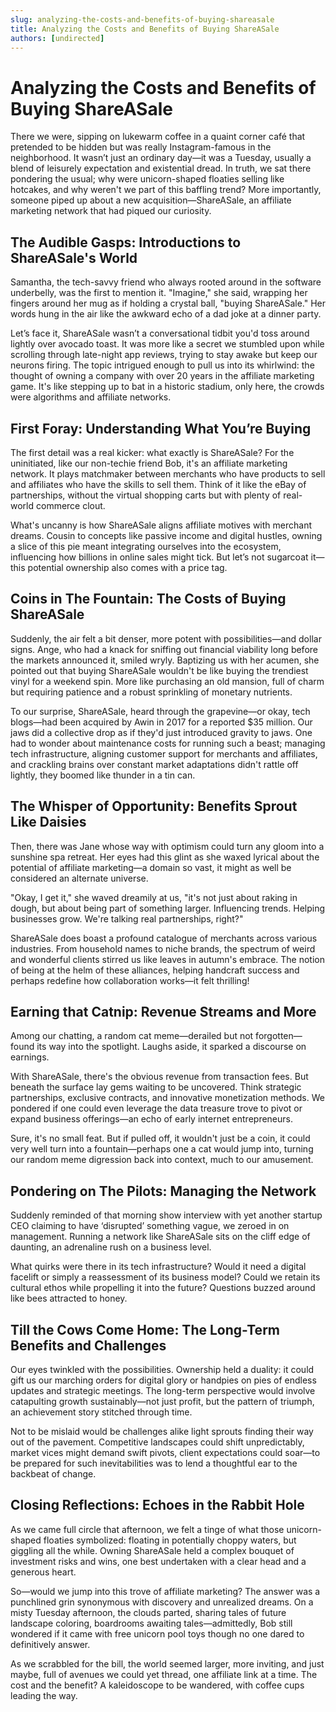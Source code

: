 ```yaml
---
slug: analyzing-the-costs-and-benefits-of-buying-shareasale
title: Analyzing the Costs and Benefits of Buying ShareASale
authors: [undirected]
---
```



# Analyzing the Costs and Benefits of Buying ShareASale

There we were, sipping on lukewarm coffee in a quaint corner café that pretended to be hidden but was really Instagram-famous in the neighborhood. It wasn’t just an ordinary day—it was a Tuesday, usually a blend of leisurely expectation and existential dread. In truth, we sat there pondering the usual; why were unicorn-shaped floaties selling like hotcakes, and why weren't we part of this baffling trend? More importantly, someone piped up about a new acquisition—ShareASale, an affiliate marketing network that had piqued our curiosity.

## The Audible Gasps: Introductions to ShareASale's World

Samantha, the tech-savvy friend who always rooted around in the software underbelly, was the first to mention it. "Imagine," she said, wrapping her fingers around her mug as if holding a crystal ball, "buying ShareASale." Her words hung in the air like the awkward echo of a dad joke at a dinner party.

Let’s face it, ShareASale wasn’t a conversational tidbit you'd toss around lightly over avocado toast. It was more like a secret we stumbled upon while scrolling through late-night app reviews, trying to stay awake but keep our neurons firing. The topic intrigued enough to pull us into its whirlwind: the thought of owning a company with over 20 years in the affiliate marketing game. It's like stepping up to bat in a historic stadium, only here, the crowds were algorithms and affiliate networks.

## First Foray: Understanding What You’re Buying

The first detail was a real kicker: what exactly is ShareASale? For the uninitiated, like our non-techie friend Bob, it's an affiliate marketing network. It plays matchmaker between merchants who have products to sell and affiliates who have the skills to sell them. Think of it like the eBay of partnerships, without the virtual shopping carts but with plenty of real-world commerce clout. 

What's uncanny is how ShareASale aligns affiliate motives with merchant dreams. Cousin to concepts like passive income and digital hustles, owning a slice of this pie meant integrating ourselves into the ecosystem, influencing how billions in online sales might tick. But let’s not sugarcoat it—this potential ownership also comes with a price tag. 

## Coins in The Fountain: The Costs of Buying ShareASale

Suddenly, the air felt a bit denser, more potent with possibilities—and dollar signs. Ange, who had a knack for sniffing out financial viability long before the markets announced it, smiled wryly. Baptizing us with her acumen, she pointed out that buying ShareASale wouldn't be like buying the trendiest vinyl for a weekend spin. More like purchasing an old mansion, full of charm but requiring patience and a robust sprinkling of monetary nutrients.

To our surprise, ShareASale, heard through the grapevine—or okay, tech blogs—had been acquired by Awin in 2017 for a reported $35 million. Our jaws did a collective drop as if they'd just introduced gravity to jaws. One had to wonder about maintenance costs for running such a beast; managing tech infrastructure, aligning customer support for merchants and affiliates, and crackling brains over constant market adaptations didn't rattle off lightly, they boomed like thunder in a tin can. 

## The Whisper of Opportunity: Benefits Sprout Like Daisies

Then, there was Jane whose way with optimism could turn any gloom into a sunshine spa retreat. Her eyes had this glint as she waxed lyrical about the potential of affiliate marketing—a domain so vast, it might as well be considered an alternate universe.

"Okay, I get it," she waved dreamily at us, "it's not just about raking in dough, but about being part of something larger. Influencing trends. Helping businesses grow. We're talking real partnerships, right?"

ShareASale does boast a profound catalogue of merchants across various industries. From household names to niche brands, the spectrum of weird and wonderful clients stirred us like leaves in autumn's embrace. The notion of being at the helm of these alliances, helping handcraft success and perhaps redefine how collaboration works—it felt thrilling!

## Earning that Catnip: Revenue Streams and More

Among our chatting, a random cat meme—derailed but not forgotten—found its way into the spotlight. Laughs aside, it sparked a discourse on earnings. 

With ShareASale, there's the obvious revenue from transaction fees. But beneath the surface lay gems waiting to be uncovered. Think strategic partnerships, exclusive contracts, and innovative monetization methods. We pondered if one could even leverage the data treasure trove to pivot or expand business offerings—an echo of early internet entrepreneurs.

Sure, it's no small feat. But if pulled off, it wouldn't just be a coin, it could very well turn into a fountain—perhaps one a cat would jump into, turning our random meme digression back into context, much to our amusement.

## Pondering on The Pilots: Managing the Network

Suddenly reminded of that morning show interview with yet another startup CEO claiming to have ‘disrupted’ something vague, we zeroed in on management. Running a network like ShareASale sits on the cliff edge of daunting, an adrenaline rush on a business level.

What quirks were there in its tech infrastructure? Would it need a digital facelift or simply a reassessment of its business model? Could we retain its cultural ethos while propelling it into the future? Questions buzzed around like bees attracted to honey.

## Till the Cows Come Home: The Long-Term Benefits and Challenges

Our eyes twinkled with the possibilities. Ownership held a duality: it could gift us our marching orders for digital glory or handpies on pies of endless updates and strategic meetings. The long-term perspective would involve catapulting growth sustainably—not just profit, but the pattern of triumph, an achievement story stitched through time.

Not to be mislaid would be challenges alike light sprouts finding their way out of the pavement. Competitive landscapes could shift unpredictably, market vices might demand swift pivots, client expectations could soar—to be prepared for such inevitabilities was to lend a thoughtful ear to the backbeat of change.

## Closing Reflections: Echoes in the Rabbit Hole

As we came full circle that afternoon, we felt a tinge of what those unicorn-shaped floaties symbolized: floating in potentially choppy waters, but giggling all the while. Owning ShareASale held a complex bouquet of investment risks and wins, one best undertaken with a clear head and a generous heart. 

So—would we jump into this trove of affiliate marketing? The answer was a punchlined grin synonymous with discovery and unrealized dreams. On a misty Tuesday afternoon, the clouds parted, sharing tales of future landscape coloring, boardrooms awaiting tales—admittedly, Bob still wondered if it came with free unicorn pool toys though no one dared to definitively answer. 

As we scrabbled for the bill, the world seemed larger, more inviting, and just maybe, full of avenues we could yet thread, one affiliate link at a time. The cost and the benefit? A kaleidoscope to be wandered, with coffee cups leading the way.